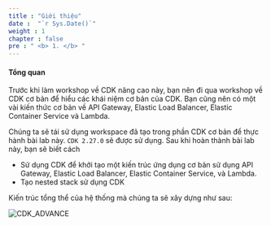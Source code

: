 ```yaml
---
title : "Giới thiệu"
date :  "`r Sys.Date()`" 
weight : 1 
chapter : false
pre : " <b> 1. </b> "
---
```


#### Tổng quan 
Trước khi làm workshop về CDK nâng cao này, bạn nên đi qua workshop về CDK cơ bản để hiểu các khái niệm cơ bản của CDK. Bạn cũng nên có một vài kiến thức cơ bản về API Gateway, Elastic Load Balancer, Elastic Container Service và Lambda.

Chúng ta sẽ tái sử dụng workspace đã tạo trong phần CDK cơ bản để thực hành bài lab này. `CDK 2.27.0` sẽ được sử dụng. Sau khi hoàn thành bài lab này, bạn sẽ biết cách

- Sử dụng CDK để khởi tạo một kiến trúc ứng dụng cơ bản sử dụng API Gateway, Elastic Load Balancer, Elastic Container Service, và Lambda.
- Tạo nested stack sử dụng CDK

Kiến trúc tổng thể của hệ thống mà chúng ta sẽ xây dựng như sau:

![CDK_ADVANCE](/images/1-cdkadvanceintro/CDKAdvanceArch.jpg)
